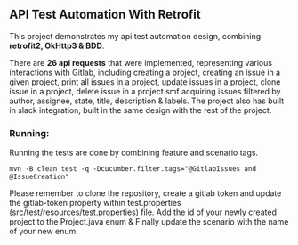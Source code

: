 ## API Test Automation With Retrofit

This project demonstrates my api test automation design, combining **retrofit2, OkHttp3 & BDD**. 

There are **26 api requests** that were implemented, representing various interactions with Gitlab, including creating a project, creating an issue in a
given project, print all issues in a project, update issues in a project, clone issue in a project, delete issue in a
project smf acquiring issues filtered by author, assignee, state, title, description & labels.
The project also has built in slack integration, built in the same design with the rest of the project.

### Running:
Running the tests are done by combining feature and scenario tags.

``` shell
mvn -B clean test -q -Dcucumber.filter.tags="@GitlabIssues and @IssueCreation"
```

Please remember to clone the repository, create a gitlab token and update the gitlab-token property 
within test.properties (src/test/resources/test.properties) file. Add the id of your newly created 
project to the Project.java enum & Finally update the scenario with the name of your new enum.
